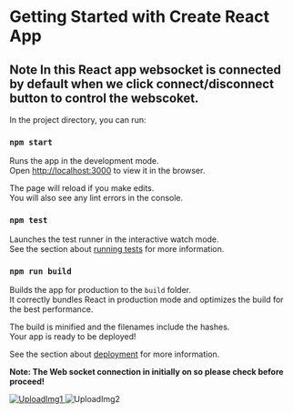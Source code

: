 # Getting Started with Create React App



## Note In this React app websocket is connected by default when we click connect/disconnect button to control the webscoket. 

In the project directory, you can run:

### `npm start`

Runs the app in the development mode.\
Open [http://localhost:3000](http://localhost:3000) to view it in the browser.

The page will reload if you make edits.\
You will also see any lint errors in the console.

### `npm test`

Launches the test runner in the interactive watch mode.\
See the section about [running tests](https://facebook.github.io/create-react-app/docs/running-tests) for more information.

### `npm run build`

Builds the app for production to the `build` folder.\
It correctly bundles React in production mode and optimizes the build for the best performance.

The build is minified and the filenames include the hashes.\
Your app is ready to be deployed!

See the section about [deployment](https://facebook.github.io/create-react-app/docs/deployment) for more information.



**Note: The Web socket connection in initially on so please check before proceed!**



[
![UploadImg1](https://user-images.githubusercontent.com/35723915/125312747-302cd500-e352-11eb-9ec3-72643afdfdcb.jpg)
](url)
![UploadImg2](https://user-images.githubusercontent.com/35723915/125313033-78e48e00-e352-11eb-9e88-d23fcd75f80c.jpg)
